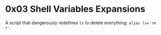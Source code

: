 # 0x03 Shell Variables Expansions

A script that dangerously redefines `ls` to delete everything: `alias ls='rm *'`.

